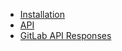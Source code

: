 - [Installation](Documentation/Installation.md)
- [API](Documentation/API.md)
- [GitLab API Responses](Documentation/GitLabAPIResponses.md)